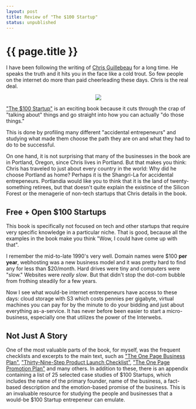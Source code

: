 ```yaml
---
layout: post
title: Review of "The $100 Startup"
status: unpublished
---
```


# {{ page.title }}

I have been following the writing of [Chris Guillebeau](http://chrisguillebeau.com/) for a long time. He speaks the truth and it hits you in the face like a cold trout. So few people on the internet do more than paid cheerleading these days. Chris is the real deal.

<center>
<img src="http://chrisguillebeau.com/files/2012/05/100startupcover-home.jpg">
</center>

["The $100 Startup"](http://100startup.com) is an exciting book because it cuts through the crap of
"talking about" things and go straight into how you can actually "do those
things."

This is done by profiling many different "accidental entrepeneurs" and studying
what made them choose the path they are on and what they had to do to be
successful.

On one hand, it is not surprising that many of the businesses in the book are
in Portland, Oregon, since Chris lives in Portland. But that makes you think:
Chris has traveled to just about every country in the world: Why did he choose
Portland as home? Perhaps it is the Shangri-La for accidental entrepeneurs.
Portlandia would like you to think that it is the land of twenty-something
retirees, but that doesn't quite explain the existince of the Silicon Forest 
or the menagerie of non-tech startups that Chris details in the book.

## Free + Open $100 Startups

This book is specifically not focused on tech and other startups that require
very specific knowledge in a particular niche. That is good, because all the
examples in the book make you think "Wow, I could have come up with that".

I remember the mid-to-late 1990's very well. Domain names were $100 <b>per
year</b>, webhosting was a new business model and it was pretty hard to find
any for less than $20/month. Hard drives were tiny and computers were "slow."
Websites were *really slow*. But that didn't stop the dot-com bubble from
frothing steadily for a few years.

Now I see what would-be internet entrenpeneurs have access to these days: cloud
storage with S3 which costs pennies per gigabyte, virtual machines you can
pay for by the minute to do your bidding and just about everything as-a-service.
It has never before been easier to start a micro-business, especially one that
utilizes the power of the Interwebs.

## Not Just A Story

One of the most valuable parts of the book, for myself, was the frequent
checklists and excerpts to the main text, such as ["The One Page Business Plan"](http://100startup.com/resources/business-plan.pdf),
["Thirty-Nine-Step Product Launch Checklist"](http://100startup.com/resources/launch-checklist.pdf), ["The One Page Promotion Plan"](http://100startup.com/resources/promotion-plan.pdf) and
many others. In addition to these, there is an appendix containing a list of 25
selected case studies of \$100 Startups, which includes the name of the primary
founder, name of the business, a fact-based description and the emotion-based
promise of the business. This is an invaluable resource for studying the people
and businesses that a would-be \$100 Startup entrepeneur can emulate.
